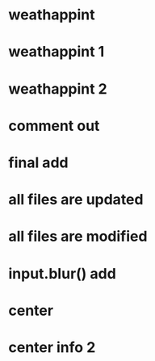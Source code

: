 # weathappint
# weathappint 1
# weathappint 2
# comment out
# final add
# all files are updated
# all files are modified
# input.blur() add
# center
# center info 2